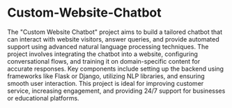 # Custom-Website-Chatbot

The "Custom Website Chatbot" project aims to build a tailored chatbot that can interact with website visitors, answer queries, and provide automated support using advanced natural language processing techniques. The project involves integrating the chatbot into a website, configuring conversational flows, and training it on domain-specific content for accurate responses. Key components include setting up the backend using frameworks like Flask or Django, utilizing NLP libraries, and ensuring smooth user interaction. This project is ideal for improving customer service, increasing engagement, and providing 24/7 support for businesses or educational platforms.
